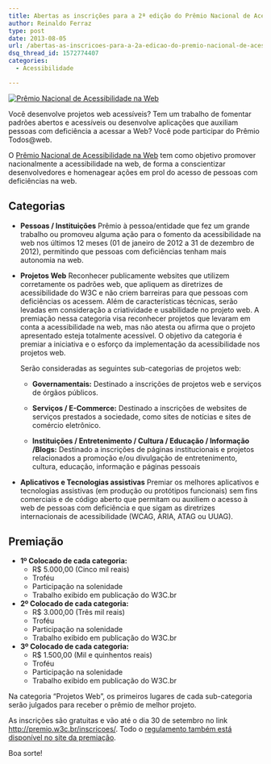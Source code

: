 ```yaml
---
title: Abertas as inscrições para a 2ª edição do Prêmio Nacional de Acessibilidade na Web
author: Reinaldo Ferraz
type: post
date: 2013-08-05
url: /abertas-as-inscricoes-para-a-2a-edicao-do-premio-nacional-de-acessibilidade-na-web/
dsq_thread_id: 1572774407
categories:
  - Acessibilidade

---
```

[![Prêmio Nacional de Acessibilidade na Web][1]][2]

Você desenvolve projetos web acessíveis? Tem um trabalho de fomentar padrões abertos e acessíveis ou desenvolve aplicações que auxiliam pessoas com deficiência a acessar a Web? Você pode participar do Prêmio Todos@web.

O [Prêmio Nacional de Acessibilidade na Web][2] tem como objetivo promover nacionalmente a acessibilidade na web, de forma a conscientizar desenvolvedores e homenagear ações em prol do acesso de pessoas com deficiências na web. 

## Categorias

  * **Pessoas / Instituições** 
    Prêmio à pessoa/entidade que fez um grande trabalho ou promoveu alguma ação para o fomento da acessibilidade na web nos últimos 12 meses (01 de janeiro de 2012 a 31 de dezembro de 2012), permitindo que pessoas com deficiências tenham mais autonomia na web.

  * **Projetos Web** 
    Reconhecer publicamente websites que utilizem corretamente os padrões web, que apliquem as diretrizes de acessibilidade do W3C e não criem barreiras para que pessoas com deficiências os acessem. Além de características técnicas, serão levadas em consideração a criatividade e usabilidade no projeto web. A premiação nessa categoria visa reconhecer projetos que levaram em conta a acessibilidade na web, mas não atesta ou afirma que o projeto apresentado esteja totalmente acessível. O objetivo da categoria é premiar a iniciativa e o esforço da implementação da acessibilidade nos projetos web.
  
    Serão consideradas as seguintes sub-categorias de projetos web:
    
      * **Governamentais:** 
        Destinado a inscrições de projetos web e serviços de órgãos públicos.
    
      * **Serviços / E-Commerce:** 
        Destinado a inscrições de websites de serviços prestados a sociedade, como sites de notícias e sites de comércio eletrônico.
    
      * **Instituições / Entretenimento / Cultura / Educação / Informação /Blogs:** 
        Destinado a inscrições de páginas institucionais e projetos relacionados a promoção e/ou divulgação de entretenimento, cultura, educação, informação e páginas pessoais

  * **Aplicativos e Tecnologias assistivas** 
    Premiar os melhores aplicativos e tecnologias assistivas (em produção ou protótipos funcionais) sem fins comerciais e de código aberto que permitam ou auxiliem o acesso à web de pessoas com deficiência e que sigam as diretrizes internacionais de acessibilidade (WCAG, ARIA, ATAG ou UUAG).

## Premiação

  * **1º Colocado de cada categoria:** 
      * R$ 5.000,00 (Cinco mil reais) 
      * Troféu
      * Participação na solenidade
      * Trabalho exibido em publicação do W3C.br
  * **2º Colocado de cada categoria:** 
      * R$ 3.000,00 (Três mil reais) 
      * Troféu
      * Participação na solenidade
      * Trabalho exibido em publicação do W3C.br
  * **3º Colocado de cada categoria:** 
      * R$ 1.500,00 (Mil e quinhentos reais) 
      * Troféu
      * Participação na solenidade 
      * Trabalho exibido em publicação do W3C.br

Na categoria &#8220;Projetos Web&#8221;, os primeiros lugares de cada sub-categoria serão julgados para receber o prêmio de melhor projeto.

As inscrições são gratuitas e vão até o dia 30 de setembro no link <http://premio.w3c.br/inscricoes/>. Todo o [regulamento também está disponível no site da premiação][3].

Boa sorte!

 [1]: http://premio.w3c.br/images/logo.png
 [2]: http://premio.w3c.br/
 [3]: http://premio.w3c.br/regulamento/